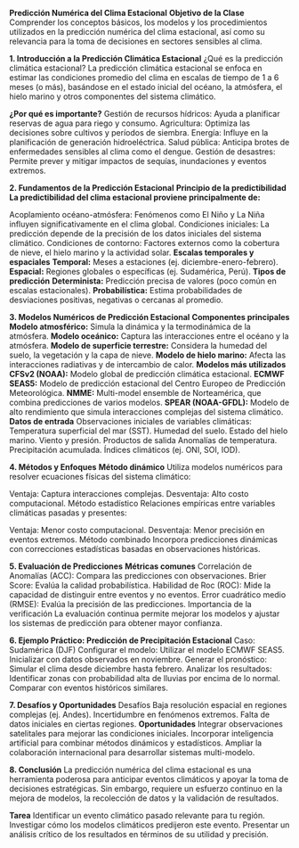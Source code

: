 **Predicción Numérica del Clima Estacional**
**Objetivo de la Clase**
Comprender los conceptos básicos, los modelos y los procedimientos utilizados en la predicción numérica del clima estacional, así como su relevancia para la toma de decisiones en sectores sensibles al clima.

**1. Introducción a la Predicción Climática Estacional**
¿Qué es la predicción climática estacional?
La predicción climática estacional se enfoca en estimar las condiciones promedio del clima en escalas de tiempo de 1 a 6 meses (o más), basándose en el estado inicial del océano, la atmósfera, el hielo marino y otros componentes del sistema climático.

**¿Por qué es importante?**
Gestión de recursos hídricos: Ayuda a planificar reservas de agua para riego y consumo.
Agricultura: Optimiza las decisiones sobre cultivos y períodos de siembra.
Energía: Influye en la planificación de generación hidroeléctrica.
Salud pública: Anticipa brotes de enfermedades sensibles al clima como el dengue.
Gestión de desastres: Permite prever y mitigar impactos de sequías, inundaciones y eventos extremos.

**2. Fundamentos de la Predicción Estacional**
**Principio de la predictibilidad**
**La predictibilidad del clima estacional proviene principalmente de:**

Acoplamiento océano-atmósfera: Fenómenos como El Niño y La Niña influyen significativamente en el clima global.
Condiciones iniciales: La predicción depende de la precisión de los datos iniciales del sistema climático.
Condiciones de contorno: Factores externos como la cobertura de nieve, el hielo marino y la actividad solar.
**Escalas temporales y espaciales**
**Temporal:** Meses a estaciones (ej. diciembre-enero-febrero).
**Espacial:** Regiones globales o específicas (ej. Sudamérica, Perú).
**Tipos de predicción**
**Determinista:** Predicción precisa de valores (poco común en escalas estacionales).
**Probabilística:** Estima probabilidades de desviaciones positivas, negativas o cercanas al promedio.

**3. Modelos Numéricos de Predicción Estacional**
**Componentes principales**
**Modelo atmosférico:** Simula la dinámica y la termodinámica de la atmósfera.
**Modelo oceánico:** Captura las interacciones entre el océano y la atmósfera.
**Modelo de superficie terrestre:** Considera la humedad del suelo, la vegetación y la capa de nieve.
**Modelo de hielo marino:** Afecta las interacciones radiativas y de intercambio de calor.
**Modelos más utilizados**
**CFSv2 (NOAA):** Modelo global de predicción climática estacional.
**ECMWF SEAS5:** Modelo de predicción estacional del Centro Europeo de Predicción Meteorológica.
**NMME:** Multi-model ensemble de Norteamérica, que combina predicciones de varios modelos.
**SPEAR (NOAA-GFDL):** Modelo de alto rendimiento que simula interacciones complejas del sistema climático.
**Datos de entrada**
Observaciones iniciales de variables climáticas:
Temperatura superficial del mar (SST).
Humedad del suelo.
Estado del hielo marino.
Viento y presión.
Productos de salida
Anomalías de temperatura.
Precipitación acumulada.
Índices climáticos (ej. ONI, SOI, IOD).

**4. Métodos y Enfoques**
**Método dinámico**
Utiliza modelos numéricos para resolver ecuaciones físicas del sistema climático:

Ventaja: Captura interacciones complejas.
Desventaja: Alto costo computacional.
Método estadístico
Relaciones empíricas entre variables climáticas pasadas y presentes:

Ventaja: Menor costo computacional.
Desventaja: Menor precisión en eventos extremos.
Método combinado
Incorpora predicciones dinámicas con correcciones estadísticas basadas en observaciones históricas.

**5. Evaluación de Predicciones**
**Métricas comunes**
Correlación de Anomalías (ACC): Compara las predicciones con observaciones.
Brier Score: Evalúa la calidad probabilística.
Habilidad de Roc (ROC): Mide la capacidad de distinguir entre eventos y no eventos.
Error cuadrático medio (RMSE): Evalúa la precisión de las predicciones.
Importancia de la verificación
La evaluación continua permite mejorar los modelos y ajustar los sistemas de predicción para obtener mayor confianza.

**6. Ejemplo Práctico: Predicción de Precipitación Estacional**
Caso: Sudamérica (DJF)
Configurar el modelo:
Utilizar el modelo ECMWF SEAS5.
Inicializar con datos observados en noviembre.
Generar el pronóstico:
Simular el clima desde diciembre hasta febrero.
Analizar los resultados:
Identificar zonas con probabilidad alta de lluvias por encima de lo normal.
Comparar con eventos históricos similares.

**7. Desafíos y Oportunidades**
Desafíos
Baja resolución espacial en regiones complejas (ej. Andes).
Incertidumbre en fenómenos extremos.
Falta de datos iniciales en ciertas regiones.
**Oportunidades**
Integrar observaciones satelitales para mejorar las condiciones iniciales.
Incorporar inteligencia artificial para combinar métodos dinámicos y estadísticos.
Ampliar la colaboración internacional para desarrollar sistemas multi-modelo.

**8. Conclusión**
La predicción numérica del clima estacional es una herramienta poderosa para anticipar eventos climáticos y apoyar la toma de decisiones estratégicas. Sin embargo, requiere un esfuerzo continuo en la mejora de modelos, la recolección de datos y la validación de resultados.

**Tarea**
Identificar un evento climático pasado relevante para tu región.
Investigar cómo los modelos climáticos predijeron este evento.
Presentar un análisis crítico de los resultados en términos de su utilidad y precisión.

